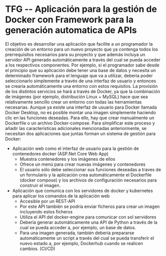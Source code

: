 # TFG -- Aplicación para la gestión de Docker con Framework para la generación automatica de APIs
El objetivo es desarrollar una aplicación que facilite a un programador la creación de un entorno para un nuevo proyecto que ya contenga todos los prerrequisitos necesarios para su proyecto y que además incluya un servidor API generado automáticamente a través del cual se pueda acceder a los respectivos componentes.
Por ejemplo, si el programador sabe desde el principio que su aplicación debe tener una base de datos y necesita un determinado framework para el lenguaje que va a utilizar, debería poder seleccionarlo simplemente a través de una interfaz de usuario y entonces se crearía automáticamente una entorno con estos requisitos.
La provisión de los distintos servicios se hará a través de Docker, ya que la combinación de imágenes (por ejemplo, distribución Linux + MySQL) hace que sea relativamente sencillo crear un entorno con todas las herramientas necesarias.
Aunque ya existe una interfaz de usuario para Docker llamada Docker Desktop, no es posible montar una imagen simplemente haciendo clic en las funciones deseadas. Para ello, hay que crear manualmente un Dockerfile o un archivo Docker-compose.
Para simplificar este proceso y añadir las características adicionales mencionadas anteriormente, se necesitan dos aplicaciones que juntas forman un sistema de gestión para Docker:
- Aplicación web como el interfaz de usuario para la gestión de contenedores docker (ASP.Net Core Web App)
  - Muestra contenedores y los imágenes de ellos
  - Ofrece un menú para crear nuevas imágenes y contenedores
  - El usuario sólo debe seleccionar sus funciones deseadas a traves de un formulario y la aplicación crea automáticamente el Dockerfile (docker compose) y los archivos de configuración necesarios para construir el imagen.
- Aplicación que comunica con los servidores de docker y kubernetes para aplicar los comandos de la aplicación web
  - Accesible por un REST-API
  - Por este API también se podría enviar ficheros para crear un imagen incluyendo estos ficheros
  - Utiliza el API del docker-engine para comunicar con sol servidores
  - Debería generar automáticamente una API de Python a través de la cual se pueda acceder a, por ejemplo, un base de datos.
  - Para una imagen generada, también debería prepararse automáticamente un script a través del cual se pueda transferir el nuevo estado a, por ejemplo, Dockerhub cuando se realicen cambios. (CI/CD)
